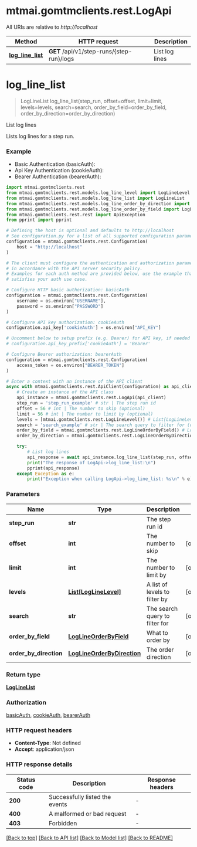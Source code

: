 # mtmai.gomtmclients.rest.LogApi

All URIs are relative to *http://localhost*

Method | HTTP request | Description
------------- | ------------- | -------------
[**log_line_list**](LogApi.md#log_line_list) | **GET** /api/v1/step-runs/{step-run}/logs | List log lines


# **log_line_list**
> LogLineList log_line_list(step_run, offset=offset, limit=limit, levels=levels, search=search, order_by_field=order_by_field, order_by_direction=order_by_direction)

List log lines

Lists log lines for a step run.

### Example

* Basic Authentication (basicAuth):
* Api Key Authentication (cookieAuth):
* Bearer Authentication (bearerAuth):

```python
import mtmai.gomtmclients.rest
from mtmai.gomtmclients.rest.models.log_line_level import LogLineLevel
from mtmai.gomtmclients.rest.models.log_line_list import LogLineList
from mtmai.gomtmclients.rest.models.log_line_order_by_direction import LogLineOrderByDirection
from mtmai.gomtmclients.rest.models.log_line_order_by_field import LogLineOrderByField
from mtmai.gomtmclients.rest.rest import ApiException
from pprint import pprint

# Defining the host is optional and defaults to http://localhost
# See configuration.py for a list of all supported configuration parameters.
configuration = mtmai.gomtmclients.rest.Configuration(
    host = "http://localhost"
)

# The client must configure the authentication and authorization parameters
# in accordance with the API server security policy.
# Examples for each auth method are provided below, use the example that
# satisfies your auth use case.

# Configure HTTP basic authorization: basicAuth
configuration = mtmai.gomtmclients.rest.Configuration(
    username = os.environ["USERNAME"],
    password = os.environ["PASSWORD"]
)

# Configure API key authorization: cookieAuth
configuration.api_key['cookieAuth'] = os.environ["API_KEY"]

# Uncomment below to setup prefix (e.g. Bearer) for API key, if needed
# configuration.api_key_prefix['cookieAuth'] = 'Bearer'

# Configure Bearer authorization: bearerAuth
configuration = mtmai.gomtmclients.rest.Configuration(
    access_token = os.environ["BEARER_TOKEN"]
)

# Enter a context with an instance of the API client
async with mtmai.gomtmclients.rest.ApiClient(configuration) as api_client:
    # Create an instance of the API class
    api_instance = mtmai.gomtmclients.rest.LogApi(api_client)
    step_run = 'step_run_example' # str | The step run id
    offset = 56 # int | The number to skip (optional)
    limit = 56 # int | The number to limit by (optional)
    levels = [mtmai.gomtmclients.rest.LogLineLevel()] # List[LogLineLevel] | A list of levels to filter by (optional)
    search = 'search_example' # str | The search query to filter for (optional)
    order_by_field = mtmai.gomtmclients.rest.LogLineOrderByField() # LogLineOrderByField | What to order by (optional)
    order_by_direction = mtmai.gomtmclients.rest.LogLineOrderByDirection() # LogLineOrderByDirection | The order direction (optional)

    try:
        # List log lines
        api_response = await api_instance.log_line_list(step_run, offset=offset, limit=limit, levels=levels, search=search, order_by_field=order_by_field, order_by_direction=order_by_direction)
        print("The response of LogApi->log_line_list:\n")
        pprint(api_response)
    except Exception as e:
        print("Exception when calling LogApi->log_line_list: %s\n" % e)
```



### Parameters


Name | Type | Description  | Notes
------------- | ------------- | ------------- | -------------
 **step_run** | **str**| The step run id | 
 **offset** | **int**| The number to skip | [optional] 
 **limit** | **int**| The number to limit by | [optional] 
 **levels** | [**List[LogLineLevel]**](LogLineLevel.md)| A list of levels to filter by | [optional] 
 **search** | **str**| The search query to filter for | [optional] 
 **order_by_field** | [**LogLineOrderByField**](.md)| What to order by | [optional] 
 **order_by_direction** | [**LogLineOrderByDirection**](.md)| The order direction | [optional] 

### Return type

[**LogLineList**](LogLineList.md)

### Authorization

[basicAuth](../README.md#basicAuth), [cookieAuth](../README.md#cookieAuth), [bearerAuth](../README.md#bearerAuth)

### HTTP request headers

 - **Content-Type**: Not defined
 - **Accept**: application/json

### HTTP response details

| Status code | Description | Response headers |
|-------------|-------------|------------------|
**200** | Successfully listed the events |  -  |
**400** | A malformed or bad request |  -  |
**403** | Forbidden |  -  |

[[Back to top]](#) [[Back to API list]](../README.md#documentation-for-api-endpoints) [[Back to Model list]](../README.md#documentation-for-models) [[Back to README]](../README.md)

